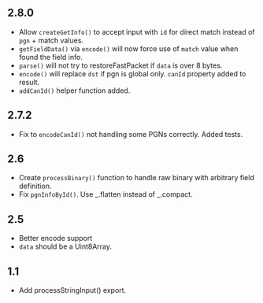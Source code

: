## 2.8.0
* Allow `createGetInfo()` to accept input with `id` for direct match instead of `pgn` + match values.
* `getFieldData()` via `encode()` will now force use of `match` value when found the field info.
* `parse()` will not try to restoreFastPacket if `data` is over 8 bytes.
* `encode()` will replace `dst` if pgn is global only. `canId` property added to result.
* `addCanId()` helper function added.

## 2.7.2
* Fix to `encodeCanId()` not handling some PGNs correctly. Added tests.

## 2.6
* Create `processBinary()` function to handle raw binary with arbitrary field definition.
* Fix `pgnInfoById()`. Use _.flatten instead of _.compact.

## 2.5
* Better encode support
* `data` should be a Uint8Array.

## 1.1
* Add processStringInput() export.

